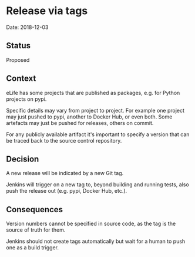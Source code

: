 # Release via tags

Date: 2018-12-03

## Status

Proposed

## Context

eLife has some projects that are published as packages, e.g. for Python projects on pypi.

Specific details may vary from project to project. For example one project may just pushed to pypi, another to Docker Hub, or even both. Some artefacts may just be pushed for releases, others on commit.

For any publicly available artifact it's important to specify a version that can be traced back to the source control repository.

## Decision

A new release will be indicated by a new Git tag.

Jenkins will trigger on a new tag to, beyond building and running tests, also push the release out (e.g. pypi, Docker Hub, etc.).

## Consequences

Version numbers cannot be specified in source code, as the tag is the source of truth for them.

Jenkins should not create tags automatically but wait for a human to push one as a build trigger.
